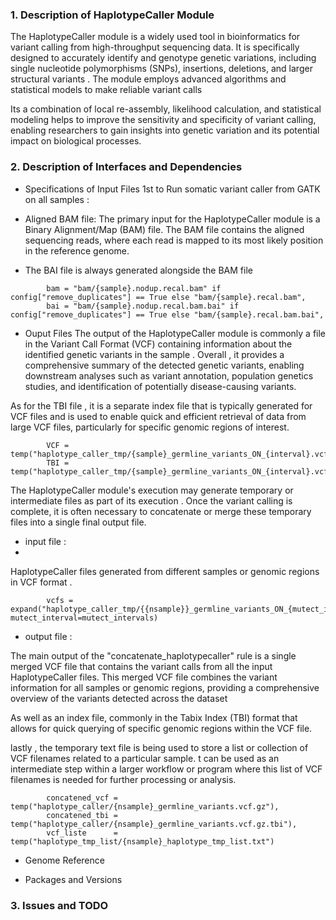 ### 1. Description of HaplotypeCaller Module

The HaplotypeCaller module is a widely used tool in bioinformatics for variant calling from high-throughput sequencing data. It is specifically designed to accurately identify and genotype genetic variations, including single nucleotide polymorphisms (SNPs), insertions, deletions, and larger structural variants . The module employs advanced algorithms and statistical models to make reliable variant calls

Its a combination of local re-assembly, likelihood calculation, and statistical modeling helps to improve the sensitivity and specificity of variant calling, enabling researchers to gain insights into genetic variation and its potential impact on biological processes.

### 2. Description of Interfaces and Dependencies

- Specifications of Input Files
1st to Run somatic variant caller from GATK on all samples :

- Aligned BAM file: The primary input for the HaplotypeCaller module is a Binary Alignment/Map (BAM) file. The BAM file contains the aligned sequencing reads, where each read is mapped to its most likely position in the reference genome.
- The BAI file is always generated alongside the BAM file

```
        bam = "bam/{sample}.nodup.recal.bam" if config["remove_duplicates"] == True else "bam/{sample}.recal.bam",
        bai = "bam/{sample}.nodup.recal.bam.bai" if config["remove_duplicates"] == True else "bam/{sample}.recal.bam.bai",
```
- Ouput Files 
The output of the HaplotypeCaller module is commonly a file in the Variant Call Format (VCF) containing information about the identified genetic variants in the sample . Overall , it provides a comprehensive summary of the detected genetic variants, enabling downstream analyses such as variant annotation, population genetics studies, and identification of potentially disease-causing variants.

As for the TBI file , it is a separate index file that is typically generated for VCF files and is used to enable quick and efficient retrieval of data from large VCF files, particularly for specific genomic regions of interest.

```
        VCF = temp("haplotype_caller_tmp/{sample}_germline_variants_ON_{interval}.vcf.gz"),
        TBI = temp("haplotype_caller_tmp/{sample}_germline_variants_ON_{interval}.vcf.gz.tbi")
```

The HaplotypeCaller module's execution may generate temporary or intermediate files as part of its execution . Once the variant calling is complete, it is often necessary to concatenate or merge these temporary files into a single final output file.

- input file :
-
HaplotypeCaller files generated from different samples or genomic regions in VCF format .
```
        vcfs = expand("haplotype_caller_tmp/{{nsample}}_germline_variants_ON_{mutect_interval}.vcf.gz", mutect_interval=mutect_intervals)
```
- output file :

The main output of the "concatenate_haplotypecaller" rule is a single merged VCF file that contains the variant calls from all the input HaplotypeCaller files. This merged VCF file combines the variant information for all samples or genomic regions, providing a comprehensive overview of the variants detected across the dataset

As well as an index file, commonly in the Tabix Index (TBI) format that allows for quick querying of specific genomic regions within the VCF file.

lastly , the temporary text file is being used to store a list or collection of VCF filenames related to a particular sample. t can be used as an intermediate step within a larger workflow or program where this list of VCF filenames is needed for further processing or analysis.

```
        concatened_vcf = temp("haplotype_caller/{nsample}_germline_variants.vcf.gz"),
        concatened_tbi = temp("haplotype_caller/{nsample}_germline_variants.vcf.gz.tbi"),
        vcf_liste      = temp("haplotype_tmp_list/{nsample}_haplotype_tmp_list.txt")
```
- Genome Reference

- Packages and Versions

### 3. Issues and TODO

